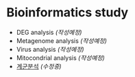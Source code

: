 # Bioinformatics study
- DEG analysis *(작성예정)*
- Metagenome analysis *(작성예정)*
- Virus analysis *(작성예정)*
- Mitocondrial analysis *(작성예정)*
- [계군분석](https://docs.google.com/document/d/1ssUlqrNggPQaM_e9fQ1yVFAc05_A1ZpfAEAyCrhaezQ/edit?usp=sharing) *(수정중)*
